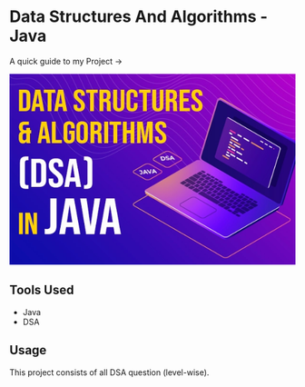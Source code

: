 # Data Structures And Algorithms - Java

A quick guide to my Project ->

<img src ="/image.webp">

## Tools Used

- Java
- DSA 

## Usage

This project consists of all DSA question (level-wise).